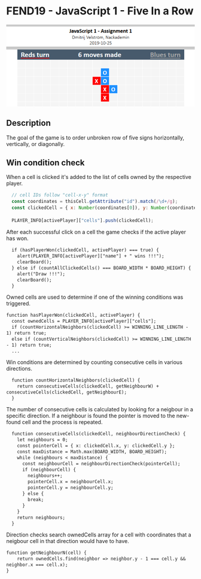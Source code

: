 # FEND19 - JavaScript 1 - Five In a Row

![preview](/img/fiveinarow.png)

## Description

The goal of the game is to order unbroken row of five signs horizontally, vertically, or diagonally.

## Win condition check

When a cell is clicked it's added to the list of cells owned by the respective player.

``` js
  // cell IDs follow "cell-x-y" format
  const coordinates = thisCell.getAttribute("id").match(/\d+/g);
  const clickedCell = { x: Number(coordinates[0]), y: Number(coordinates[1]) };

  PLAYER_INFO[activePlayer]["cells"].push(clickedCell);
```

After each successful click on a cell the game checks if the active player has won.

```
  if (hasPlayerWon(clickedCell, activePlayer) === true) {
    alert(PLAYER_INFO[activePlayer]["name"] + " wins !!!");
    clearBoard();
  } else if (countAllClickedCells() === BOARD_WIDTH * BOARD_HEIGHT) {
    alert("Draw !!!");
    clearBoard();
  }
```

Owned cells are used to determine if one of the winning conditions was triggered.

```
function hasPlayerWon(clickedCell, activePlayer) {
  const ownedCells = PLAYER_INFO[activePlayer]["cells"];
  if (countHorizontalNeighbors(clickedCell) >= WINNING_LINE_LENGTH - 1) return true;
  else if (countVerticalNeighbors(clickedCell) >= WINNING_LINE_LENGTH - 1) return true;
  ...
```

Win conditions are determined by counting consecutive cells in various directions.

```
  function countHorizontalNeighbors(clickedCell) {
    return consecutiveCells(clickedCell, getNeighbourW) + consecutiveCells(clickedCell, getNeighbourE);
  }
```

The number of consecutive cells is calculated by looking for a neigbour in a specific direction. If a neighbour is found the pointer is moved to the new-found cell and the process is repeated.

```
  function consecutiveCells(clickedCell, neighbourDirectionCheck) {
    let neighbours = 0;
    const pointerCell = { x: clickedCell.x, y: clickedCell.y };
    const maxDistance = Math.max(BOARD_WIDTH, BOARD_HEIGHT);
    while (neighbours < maxDistance) {
      const neighbourCell = neighbourDirectionCheck(pointerCell);
      if (neighbourCell) {
        neighbours++;
        pointerCell.x = neighbourCell.x;
        pointerCell.y = neighbourCell.y;
      } else {
        break;
      }
    }
    return neighbours;
  }
```

Direction checks search ownedCells array for a cell with coordinates that a neigbour cell in that direction would have to have.

```
function getNeighbourN(cell) {
    return ownedCells.find(neighbor => neighbor.y - 1 === cell.y && neighbor.x === cell.x);
}
```
